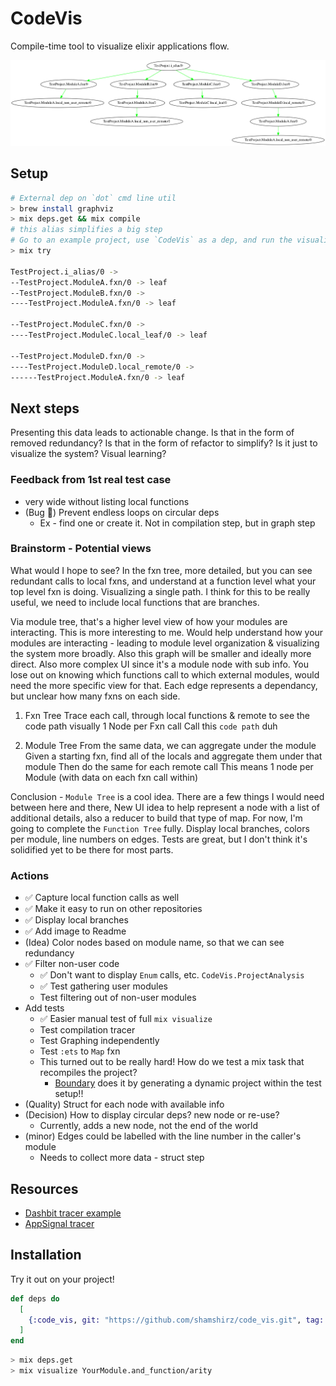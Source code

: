 # CodeVis

Compile-time tool to visualize elixir applications flow.

![Function Call Tree](first_graph.png)

## Setup

```bash
# External dep on `dot` cmd line util
> brew install graphviz
> mix deps.get && mix compile
# this alias simplifies a big step
# Go to an example project, use `CodeVis` as a dep, and run the visualize task
> mix try

TestProject.i_alias/0 ->
--TestProject.ModuleA.fxn/0 -> leaf
--TestProject.ModuleB.fxn/0 ->
----TestProject.ModuleA.fxn/0 -> leaf

--TestProject.ModuleC.fxn/0 ->
----TestProject.ModuleC.local_leaf/0 -> leaf

--TestProject.ModuleD.fxn/0 ->
----TestProject.ModuleD.local_remote/0 ->
------TestProject.ModuleA.fxn/0 -> leaf

```

## Next steps
Presenting this data leads to actionable change.
Is that in the form of removed redundancy?
Is that in the form of refactor to simplify?
Is it just to visualize the system?
Visual learning?

### Feedback from 1st real test case
* very wide without listing local functions
* (Bug 🐛) Prevent endless loops on circular deps
  * Ex - find one or create it. Not in compilation step, but in graph step

### Brainstorm - Potential views
What would I hope to see? In the fxn tree, more detailed, but you can see redundant calls to local fxns, and understand at a function level what your top level fxn is doing. Visualizing a single path. I think for this to be really useful, we need to include local functions that are branches.

Via module tree, that's a higher level view of how your modules are interacting. This is more interesting to me. Would help understand how your modules are interacting - leading to module level organization & visualizing the system more broadly. Also this graph will be smaller and ideally more direct. Also more complex UI since it's a module node with sub info. You lose out on knowing which functions call to which external modules, would need the more specific view for that. Each edge represents a dependancy, but unclear how many fxns on each side.

1. Fxn Tree
  Trace each call, through local functions & remote to see the code path visually
  1 Node per Fxn call
  Call this `code path` duh

2. Module Tree
  From the same data, we can aggregate under the module
  Given a starting fxn, find all of the locals and aggregate them under that module
  Then do the same for each remote call
  This means 1 node per Module (with data on each fxn call within)

Conclusion - `Module Tree` is a cool idea. There are a few things I would need between here and there, New UI idea to help represent a node with a list of additional details, also a reducer to build that type of map. For now, I'm going to complete the `Function Tree` fully. Display local branches, colors per module, line numbers on edges. Tests are great, but I don't think it's solidified yet to be there for most parts.

### Actions

* ✅ Capture local function calls as well
* ✅ Make it easy to run on other repositories
* ✅ Display local branches
* ✅ Add image to Readme
* (Idea) Color nodes based on module name, so that we can see redundancy
* ✅ Filter non-user code
  * ✅ Don't want to display `Enum` calls, etc. `CodeVis.ProjectAnalysis`
  * ✅ Test gathering user modules
  * Test filtering out of non-user modules
* Add tests
  * ✅ Easier manual test of full `mix visualize`
  * Test compilation tracer
  * Test Graphing independently
  * Test `:ets` to `Map` fxn
  * This turned out to be really hard! How do we test a mix task that recompiles the project?
    * [Boundary](https://github.com/sasa1977/boundary/blob/master/test/support/test_project.ex) does it by generating a dynamic project within the test setup!!
* (Quality) Struct for each node with available info
* (Decision) How to display circular deps? new node or re-use?
  * Currently, adds a new node, not the end of the world
* (minor) Edges could be labelled with the line number in the caller's module
  * Needs to collect more data - struct step

## Resources

* [Dashbit tracer example](https://gist.github.com/wojtekmach/4e04cbda82ba88af3f84c44ec746b7ca#file-import2alias-ex-L20)
* [AppSignal tracer](https://blog.appsignal.com/2020/03/10/building-compile-time-tools-with-elixir-compiler-tracing-features.html)

## Installation

Try it out on your project!

```elixir
def deps do
  [
    {:code_vis, git: "https://github.com/shamshirz/code_vis.git", tag: "0.1"}
  ]
end
```

```bash
> mix deps.get
> mix visualize YourModule.and_function/arity
```
